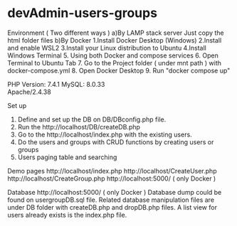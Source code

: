 # devAdmin-users-groups
Environment ( Two different ways )
  a)By LAMP stack server
    Just copy the html folder files
  b)By Docker
    1.Install Docker Desktop (Windows)
    2.Install and enable WSL2
    3.Install your Linux distribution to Ubuntu
    4.Install Windows Terminal
    5. Using both Docker and compose services 
    6. Open Terminal to Ubuntu Tab
    7. Go to the Project folder ( under mnt path ) with docker-compose.yml
    8. Open Docker Desktop
    9. Run "docker compose up"

   PHP Version: 7.4.1
   MySQL: 8.0.33  
   Apache/2.4.38
   
Set up
   1. Define and set up the DB on  DB/DBconfig.php file.
   2. Run the http://localhost/DB/createDB.php
   3. Go to the http://localhost/index.php with the existing users.
   4. Do the users and groups with CRUD functions by creating users or groups
   5. Users paging table and searching 
   
Demo pages
  http://localhost/index.php
  http://localhost/CreateUser.php
  http://localhost/CreateGroup.php
  http://localhost:5000/ ( only Docker )
  
Database
  http://localhost:5000/ ( only Docker )
  Database dump could be found on usergroupDB.sql file. 
  Related database manipulation files are under DB folder with createDB.php and dropDB.php files.
  A list view for users already exists is the index.php file.
  
